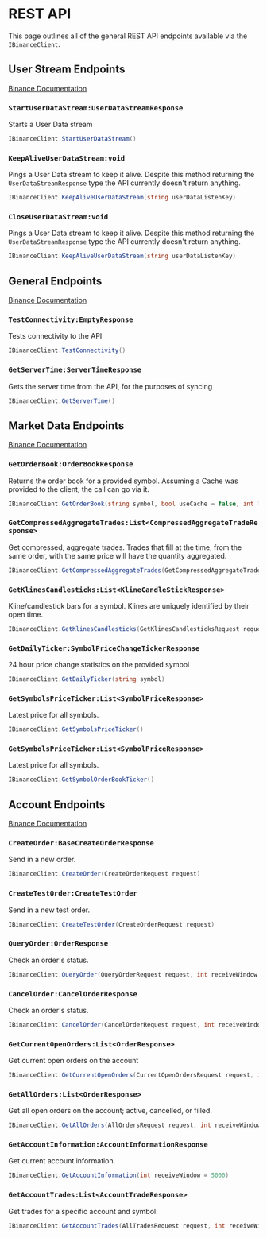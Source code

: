 # REST API
This page outlines all of the general REST API endpoints available via the `IBinanceClient`.

## User Stream Endpoints
[Binance Documentation](https://www.binance.com/restapipub.html#user-content-user-data-stream-endpoints)

### `StartUserDataStream:UserDataStreamResponse`
Starts a User Data stream
```c#
IBinanceClient.StartUserDataStream()
```

### `KeepAliveUserDataStream:void`
Pings a User Data stream to keep it alive. Despite this method returning the `UserDataStreamResponse` type the API currently doesn't return anything.
```c#
IBinanceClient.KeepAliveUserDataStream(string userDataListenKey)
```

### `CloseUserDataStream:void`
Pings a User Data stream to keep it alive. Despite this method returning the `UserDataStreamResponse` type the API currently doesn't return anything.
```c#
IBinanceClient.KeepAliveUserDataStream(string userDataListenKey)
```

## General Endpoints
[Binance Documentation](https://www.binance.com/restapipub.html#user-content-general-endpoints)
### `TestConnectivity:EmptyResponse`
Tests connectivity to the API
```c#
IBinanceClient.TestConnectivity()
```

### `GetServerTime:ServerTimeResponse`
Gets the server time from the API, for the purposes of syncing
```c#
IBinanceClient.GetServerTime()
```

## Market Data Endpoints
[Binance Documentation](https://www.binance.com/restapipub.html#user-content-general-endpoints)

### `GetOrderBook:OrderBookResponse`
Returns the order book for a provided symbol. Assuming a Cache was provided to the client, the call can go via it.
```c#
IBinanceClient.GetOrderBook(string symbol, bool useCache = false, int limit = 100)
```

### `GetCompressedAggregateTrades:List<CompressedAggregateTradeResponse>`
Get compressed, aggregate trades. Trades that fill at the time, from the same order, with the same price will have the quantity aggregated.
```c#
IBinanceClient.GetCompressedAggregateTrades(GetCompressedAggregateTradesRequest request)
```

### `GetKlinesCandlesticks:List<KlineCandleStickResponse>`
Kline/candlestick bars for a symbol. Klines are uniquely identified by their open time.
```c#
IBinanceClient.GetKlinesCandlesticks(GetKlinesCandlesticksRequest request)
```

### `GetDailyTicker:SymbolPriceChangeTickerResponse`
24 hour price change statistics on the provided symbol
```c#
IBinanceClient.GetDailyTicker(string symbol)
```

### `GetSymbolsPriceTicker:List<SymbolPriceResponse>`
Latest price for all symbols.
```c#
IBinanceClient.GetSymbolsPriceTicker()
```

### `GetSymbolsPriceTicker:List<SymbolPriceResponse>`
Latest price for all symbols.
```c#
IBinanceClient.GetSymbolOrderBookTicker()
```

## Account Endpoints
[Binance Documentation](https://www.binance.com/restapipub.html#user-content-account-endpoints)

### `CreateOrder:BaseCreateOrderResponse`
Send in a new order.
```c#
IBinanceClient.CreateOrder(CreateOrderRequest request)
```

### `CreateTestOrder:CreateTestOrder`
Send in a new test order.
```c#
IBinanceClient.CreateTestOrder(CreateOrderRequest request)
```

### `QueryOrder:OrderResponse`
Check an order's status.
```c#
IBinanceClient.QueryOrder(QueryOrderRequest request, int receiveWindow = 5000)
```

### `CancelOrder:CancelOrderResponse`
Check an order's status.
```c#
IBinanceClient.CancelOrder(CancelOrderRequest request, int receiveWindow = 5000)
```

### `GetCurrentOpenOrders:List<OrderResponse>`
Get current open orders on the account
```c#
IBinanceClient.GetCurrentOpenOrders(CurrentOpenOrdersRequest request, int receiveWindow = 5000)
```

### `GetAllOrders:List<OrderResponse>`
Get all open orders on the account; active, cancelled, or filled.
```c#
IBinanceClient.GetAllOrders(AllOrdersRequest request, int receiveWindow = 5000)
```

### `GetAccountInformation:AccountInformationResponse`
Get current account information.
```c#
IBinanceClient.GetAccountInformation(int receiveWindow = 5000)
```

### `GetAccountTrades:List<AccountTradeResponse>`
Get trades for a specific account and symbol.
```c#
IBinanceClient.GetAccountTrades(AllTradesRequest request, int receiveWindow = 5000)
```
